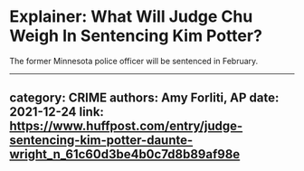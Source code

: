 # Explainer: What Will Judge Chu Weigh In Sentencing Kim Potter?

The former Minnesota police officer will be sentenced in February.

---
category: CRIME
authors: Amy Forliti, AP
date: 2021-12-24
link: https://www.huffpost.com/entry/judge-sentencing-kim-potter-daunte-wright_n_61c60d3be4b0c7d8b89af98e
---
